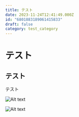 ```yaml
---
title: テスト
date: 2023-11-24T12:41:49.000Z
id: "6801883189061415833"
draft: false
category: test_category
---
```

# テスト

## テスト

テスト

![Alt text](https://akinami3.github.io/manage-hatenablog/images/test/image.png)

![Alt text](https://akinami3.github.io/manage-hatenablog/images/test/image2.png)
